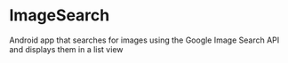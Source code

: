 ImageSearch
===========

Android app that searches for images using the Google Image Search API and displays them in a list view
